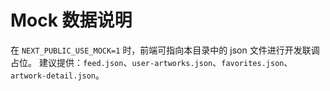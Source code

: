 # Mock 数据说明

在 `NEXT_PUBLIC_USE_MOCK=1` 时，前端可指向本目录中的 json 文件进行开发联调占位。
建议提供：`feed.json`、`user-artworks.json`、`favorites.json`、`artwork-detail.json`。

